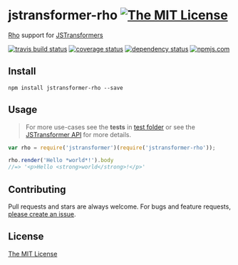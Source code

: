 # jstransformer-rho [![The MIT License][license-img]][license-url]

[Rho](https://github.com/inca/rho) support for [JSTransformers][jstransformers-url]

[![travis build status][travis-img]][travis-url] [![coverage status][coveralls-img]][coveralls-url] [![dependency status][david-img]][david-url] [![npmjs.com][npmjs-img]][npmjs-url]


## Install
```
npm install jstransformer-rho --save
```


## Usage
> For more use-cases see the **tests** in [test folder](./test) or see the [JSTransformer API](http://github.com/jstransformers/jstransformer#api) for more details.

```js
var rho = require('jstransformer')(require('jstransformer-rho'));

rho.render('Hello *world*!').body
//=> '<p>Hello <strong>world</strong>!</p>'
```


## Contributing
Pull requests and stars are always welcome. For bugs and feature requests, [please create an issue](https://github.com/jstransformers/jstransformer-rho/issues/new).


## License
[The MIT License][license-url]


[npmjs-url]: https://www.npmjs.com/package/jstransformer-rho
[npmjs-img]: https://img.shields.io/npm/v/jstransformer-rho.svg

[license-url]: ./LICENSE
[license-img]: https://img.shields.io/badge/license-MIT-blue.svg

[travis-url]: https://travis-ci.org/jstransformers/jstransformer-rho
[travis-img]: https://img.shields.io/travis/jstransformers/jstransformer-rho.svg

[coveralls-url]: https://coveralls.io/r/jstransformers/jstransformer-rho
[coveralls-img]: https://img.shields.io/coveralls/jstransformers/jstransformer-rho.svg

[david-url]: https://david-dm.org/jstransformers/jstransformer-rho
[david-img]: https://img.shields.io/david/jstransformers/jstransformer-rho.svg

[jstransformers-url]: http://github.com/jstransformers
